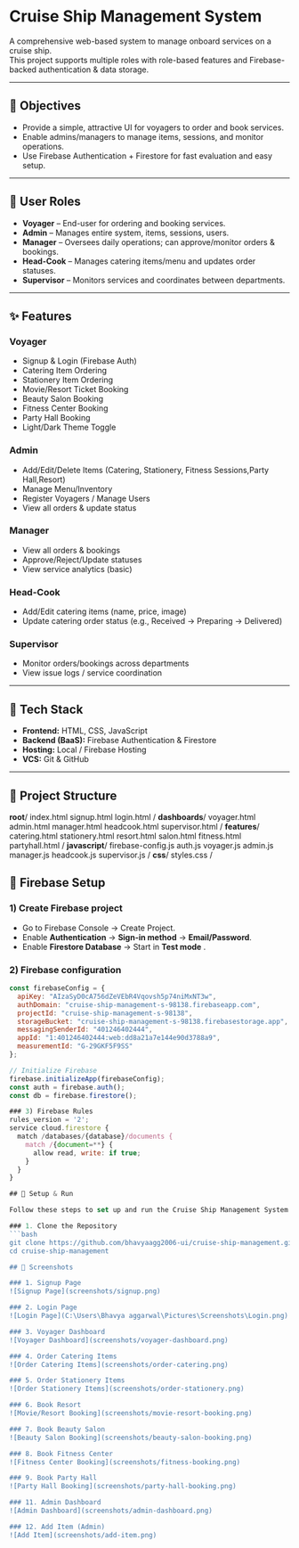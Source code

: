 # Cruise Ship Management System

A comprehensive web-based system to manage onboard services on a cruise ship.  
This project supports multiple roles with role-based features and Firebase-backed authentication & data storage.

---

## 🎯 Objectives
- Provide a simple, attractive UI for voyagers to order and book services.
- Enable admins/managers to manage items, sessions, and monitor operations.
- Use Firebase Authentication + Firestore for fast evaluation and easy setup.

---

## 👥 User Roles

- **Voyager** – End-user for ordering and booking services.
- **Admin** – Manages entire system, items, sessions, users.
- **Manager** – Oversees daily operations; can approve/monitor orders & bookings.
- **Head-Cook** – Manages catering items/menu and updates order statuses.
- **Supervisor** – Monitors services and coordinates between departments.

---

## ✨ Features

### Voyager
- Signup & Login (Firebase Auth)
- Catering Item Ordering
- Stationery Item Ordering
- Movie/Resort Ticket Booking
- Beauty Salon Booking
- Fitness Center Booking
- Party Hall Booking
- Light/Dark Theme Toggle

### Admin
- Add/Edit/Delete Items (Catering, Stationery, Fitness Sessions,Party Hall,Resort)
- Manage Menu/Inventory
- Register Voyagers / Manage Users
- View all orders & update status

### Manager
- View all orders & bookings
- Approve/Reject/Update statuses
- View service analytics (basic)

### Head-Cook
- Add/Edit catering items (name, price, image)
- Update catering order status (e.g., Received → Preparing → Delivered)

### Supervisor
- Monitor orders/bookings across departments
- View issue logs / service coordination

---

## 🧰 Tech Stack
- **Frontend:** HTML, CSS, JavaScript
- **Backend (BaaS):** Firebase Authentication & Firestore
- **Hosting:** Local / Firebase Hosting
- **VCS:** Git & GitHub

---

## 📁 Project Structure 
**root**/
  index.html
  signup.html
  login.html
/
**dashboards**/
  voyager.html
  admin.html
  manager.html
  headcook.html
  supervisor.html
/
**features**/
  catering.html
  stationery.html
  resort.html
  salon.html
  fitness.html
  partyhall.html
/
**javascript**/
  firebase-config.js
  auth.js
  voyager.js
  admin.js
  manager.js
  headcook.js
  supervisor.js
/
**css**/
  styles.css
/
## 🔐 Firebase Setup

### 1) Create Firebase project
- Go to Firebase Console → Create Project.
- Enable **Authentication** → **Sign-in method** → **Email/Password**.
- Enable **Firestore Database** → Start in **Test mode** .

### 2) Firebase configuration
```javascript
const firebaseConfig = {
  apiKey: "AIzaSyD0cA756dZeVEbR4Vqovsh5p74niMxNT3w",
  authDomain: "cruise-ship-management-s-98138.firebaseapp.com",
  projectId: "cruise-ship-management-s-98138",
  storageBucket: "cruise-ship-management-s-98138.firebasestorage.app",
  messagingSenderId: "401246402444",
  appId: "1:401246402444:web:dd8a21a7e144e90d3788a9",
  measurementId: "G-29GKF5F9SS"
};

// Initialize Firebase
firebase.initializeApp(firebaseConfig);
const auth = firebase.auth();
const db = firebase.firestore();

### 3) Firebase Rules
rules_version = '2';
service cloud.firestore {
  match /databases/{database}/documents {
    match /{document=**} {
      allow read, write: if true;
    }
  }
}

## 🚀 Setup & Run

Follow these steps to set up and run the Cruise Ship Management System project on your local machine:

### 1. Clone the Repository
```bash
git clone https://github.com/bhavyaagg2006-ui/cruise-ship-management.git
cd cruise-ship-management

## 📸 Screenshots

### 1. Signup Page
![Signup Page](screenshots/signup.png)

### 2. Login Page
![Login Page](C:\Users\Bhavya aggarwal\Pictures\Screenshots\Login.png)

### 3. Voyager Dashboard
![Voyager Dashboard](screenshots/voyager-dashboard.png)

### 4. Order Catering Items
![Order Catering Items](screenshots/order-catering.png)

### 5. Order Stationery Items
![Order Stationery Items](screenshots/order-stationery.png)

### 6. Book Resort 
![Movie/Resort Booking](screenshots/movie-resort-booking.png)

### 7. Book Beauty Salon
![Beauty Salon Booking](screenshots/beauty-salon-booking.png)

### 8. Book Fitness Center
![Fitness Center Booking](screenshots/fitness-booking.png)

### 9. Book Party Hall
![Party Hall Booking](screenshots/party-hall-booking.png)

### 11. Admin Dashboard
![Admin Dashboard](screenshots/admin-dashboard.png)

### 12. Add Item (Admin)
![Add Item](screenshots/add-item.png)







